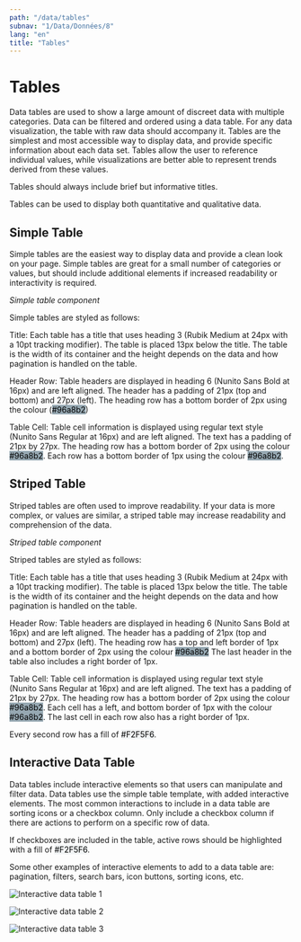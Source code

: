 ```yaml
---
path: "/data/tables"
subnav: "1/Data/Données/8"
lang: "en"
title: "Tables"
---
```


# Tables

Data tables are used to show a large amount of discreet data with multiple categories. Data can be filtered and ordered using a data table. For any data visualization, the table with raw data should accompany it. Tables are the simplest and most accessible way to display data, and provide specific information about each data set. Tables allow the user to reference individual values, while visualizations are better able to represent trends derived from these values.

Tables should always include brief but informative titles.

Tables can be used to display both quantitative and qualitative data.

## Simple Table

Simple tables are the easiest way to display data and provide a clean look on your page. Simple tables are great for a small number of categories or values, but should include additional elements if increased readability or interactivity is required.

*Simple table component*

Simple tables are styled as follows:

Title: Each table has a title that uses heading 3 (Rubik Medium at 24px with a 10pt tracking modifier). The table is placed 13px below the title. The table is the width of its container and the height depends on the data and how pagination is handled on the table.

Header Row: Table headers are displayed in heading 6 (Nunito Sans Bold at 16px) and are left aligned. The header has a padding of 21px (top and bottom) and 27px (left). The heading row has a bottom border of 2px using the colour \(<badge style="background-color: #96a8b2;color:black">#96a8b2</badge>\)

Table Cell: Table cell information is displayed using regular text style (Nunito Sans Regular at 16px) and are left aligned. The text has a padding of 21px by 27px. The heading row has a bottom border of 2px using the colour <badge style="background-color: #96a8b2;color:black">#96a8b2</badge>. Each row has a bottom border of 1px using the colour <badge style="background-color: #96a8b2;color:black">#96a8b2</badge>.

## Striped Table

Striped tables are often used to improve readability. If your data is more complex, or values are similar, a striped table may increase readability and comprehension of the data.

*Striped table component*

Striped tables are styled as follows:

Title: Each table has a title that uses heading 3 (Rubik Medium at 24px with a 10pt tracking modifier). The table is placed 13px below the title. The table is the width of its container and the height depends on the data and how pagination is handled on the table.

Header Row: Table headers are displayed in heading 6 (Nunito Sans Bold at 16px) and are left aligned. The header has a padding of 21px (top and bottom) and 27px (left). The heading row has a top and left border of 1px and a bottom border of 2px using the colour <badge style="background-color: #96a8b2;color:black">#96a8b2</badge> The last header in the table also includes a right border of 1px.

Table Cell: Table cell information is displayed using regular text style (Nunito Sans Regular at 16px) and are left aligned. The text has a padding of 21px by 27px. The heading row has a bottom border of 2px using the colour <badge style="background-color: #96a8b2;color:black">#96a8b2</badge>. Each cell has a left, and bottom border of 1px with the colour <badge style="background-color: #96a8b2;color:black">#96a8b2</badge>. The last cell in each row also has a right border of 1px.

Every second row has a fill of <badge style="background-color: #F2F5F6;color:black">#F2F5F6</badge>.

## Interactive Data Table

Data tables include interactive elements so that users can manipulate and filter data. Data tables use the simple table template, with added interactive elements. The most common interactions to include in a data table are sorting icons or a checkbox column. Only include a checkbox column if there are actions to perform on a specific row of data.

If checkboxes are included in the table, active rows should be highlighted with a fill of <badge style="background-color: #F2F5F6;color:black">#F2F5F6</badge>.

Some other examples of interactive elements to add to a data table are: pagination, filters, search bars, icon buttons, sorting icons, etc.

![Interactive data table 1](https://github.com/gctools-outilsgc/design-system/blob/master/documentation/examples/interactive%20table_1.png)

![Interactive data table 2](https://github.com/gctools-outilsgc/design-system/blob/master/documentation/examples/interactive%20table_2.png)

![Interactive data table 3](https://github.com/gctools-outilsgc/design-system/blob/master/documentation/examples/interactive%20table_3.png)
